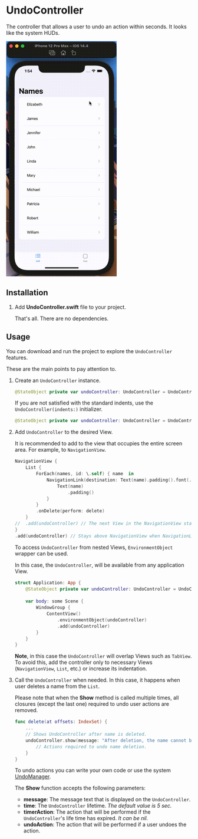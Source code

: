 # UndoController

The controller that allows a user to undo an action within seconds. It looks like the system HUDs.

![Example](Images/Example.gif)



## Installation

1. Add **UndoController.swift** file to your project.

   That's all. There are no dependencies.



## Usage

You can download and run the project to explore the `UndoController` features.

These are the main points to pay attention to.

1. Create an `UndoController` instance.

   ```swift
   @StateObject private var undoController: UndoController = UndoController()
   ```

   If you are not satisfied with the standard indents, use the `UndoController(indents:)` initializer.

   ```swift
   @StateObject private var undoController: UndoController = UndoController(indents: EdgeInsets(top: 0, leading: 20, bottom: 20, trailing: 20))
   ```

2. Add `UndoController` to the desired View.

   It is recommended to add to the view that occupies the entire screen area. For example, to `NavigationView`.

   ```swift
   NavigationView {
       List {
           ForEach(names, id: \.self) { name  in
               NavigationLink(destination: Text(name).padding().font(.largeTitle)) {
                   Text(name)
                       .padding()
               }
           }
           .onDelete(perform: delete)
       }
   //  .add(undoController) // The next View in the NavigationView stack overlaps UndoController when the NavigationLink is activated.
   }
   .add(undoController) // Stays above NavigationView when NavigationLink is activated.
   ```

   To access `UndoController` from nested Views, `EnvironmentObject` wrapper can be used.

   In this case, the `UndoController`, will be available from any application View.

   ```swift
   struct Application: App {
       @StateObject private var undoController: UndoController = UndoController()
       
       var body: some Scene {
           WindowGroup {
               ContentView()
                   .environmentObject(undoController)
                   .add(undoController)
           }
       }
   }
   ```

   **Note**, in this case the `UndoController` will overlap Views such as `TabView`. To avoid this, add the controller only to necessary Views (`NavigationView`, `List`, etc.) or increase its indentation.

3. Call the `UndoController` when needed. In this case, it happens when user deletes a name from the `List`.

   Please note that when the **Show** method is called multiple times, all closures (except the last one) required to undo user actions are removed.

   ```swift
   func delete(at offsets: IndexSet) {
       ...
       // Shows UndoController after name is deleted.
       undoController.show(message: "After deletion, the name cannot be restored!") {
           // Actions required to undo name deletion.
       }
   }
   ```

   To undo actions you can write your own code or use the system [UndoManager](https://developer.apple.com/documentation/foundation/undomanager).

   The **Show** function accepts the following parameters:

   * **message**: The message text that is displayed on the `UndoController`.
   * **time**: The `UndoController` lifetime. *The default value is 5 sec.*
   * **timerAction**: The action that will be performed if the `UndoController`'s life time has expired. *It can be nil.*
   * **undoAction**: The action that will be performed if a user undoes the action.

